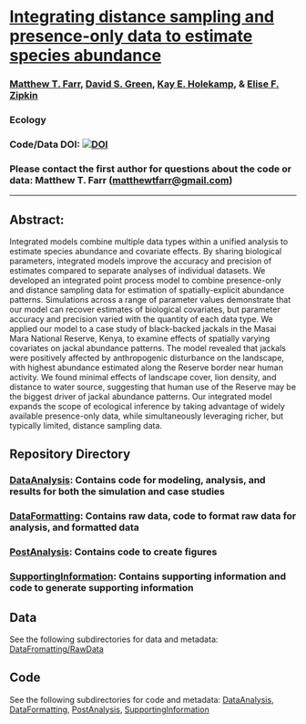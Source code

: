 # [Integrating distance sampling and presence-only data to estimate species abundance](https://esajournals.onlinelibrary.wiley.com/doi/10.1002/ecy.3204)

### [Matthew T. Farr](https://farrmt.github.io/), [David S. Green](https://inr.oregonstate.edu/people/david-green), [Kay E. Holekamp](http://www.holekamplab.org/), & [Elise F. Zipkin](https://ezipkin.github.io/)

### Ecology

### Code/Data DOI: [![DOI](https://zenodo.org/badge/DOI/10.5281/zenodo.3981242.svg)](https://doi.org/10.5281/zenodo.3981242)

### Please contact the first author for questions about the code or data: Matthew T. Farr (matthewtfarr@gmail.com)
__________________________________________________________________________________________________________________________________________

## Abstract:  
Integrated models combine multiple data types within a unified analysis to estimate species abundance and covariate effects. By sharing biological parameters, integrated models improve the accuracy and precision of estimates compared to separate analyses of individual datasets. We developed an integrated point process model to combine presence-only and distance sampling data for estimation of spatially-explicit abundance patterns. Simulations across a range of parameter values demonstrate that our model can recover estimates of biological covariates, but parameter accuracy and precision varied with the quantity of each data type. We applied our model to a case study of black-backed jackals in the Masai Mara National Reserve, Kenya, to examine effects of spatially varying covariates on jackal abundance patterns. The model revealed that jackals were positively affected by anthropogenic disturbance on the landscape, with highest abundance estimated along the Reserve border near human activity. We found minimal effects of landscape cover, lion density, and distance to water source, suggesting that human use of the Reserve may be the biggest driver of jackal abundance patterns. Our integrated model expands the scope of ecological inference by taking advantage of widely available presence-only data, while simultaneously leveraging richer, but typically limited, distance sampling data.

## Repository Directory

### [DataAnalysis](./DataAnalysis): Contains code for modeling, analysis, and results for both the simulation and case studies
### [DataFormatting](./DataFormatting): Contains raw data, code to format raw data for analysis, and formatted data
### [PostAnalysis](./PostAnalysis): Contains code to create figures
### [SupportingInformation](./SupportingInformation): Contains supporting information and code to generate supporting information

## Data
See the following subdirectories for data and metadata: [DataFromatting/RawData](./DataFormatting/RawData)  

## Code
See the following subdirectories for code and metadata: [DataAnalysis](./DataAnalysis), [DataFormatting](./DataFormatting), [PostAnalysis](./PostAnalysis), [SupportingInformation](./SupportingInformation)


